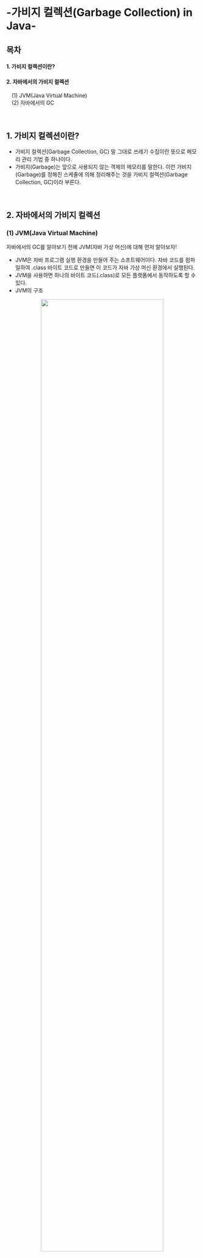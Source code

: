 # -가비지 컬렉션(Garbage Collection) in Java-
## 목차
#### 1. 가비지 컬렉션이란?
#### 2. 자바에서의 가비지 컬렉션
 (1) JVM(Java Virtual Machine)<br>
 (2) 자바에서의 GC

<br>

## 1. 가비지 컬렉션이란?
- 가비지 컬렉션(Garbage Collection, GC) 말 그대로 쓰레기 수집이란 뜻으로 메모리 관리 기법 중 하나이다.<br>
- 가비지(Garbage)는 앞으로 사용되지 않는 객체의 메모리를 말한다. 이런 가비지(Garbage)를 정해진 스케줄에 의해 정리해주는 것을 가비지 컬렉션(Garbage Collection, GC)이라 부른다.<br>
<br>


## 2. 자바에서의 가비지 컬렉션
### (1) JVM(Java Virtual Machine)
자바에서의 GC를 알아보기 전에 JVM(자바 가상 머신)에 대해 먼저 알아보자!<br>
- JVM은 자바 프로그램 실행 환경을 만들어 주는 소프트웨어이다. 자바 코드를 컴파일하여 .class 바이트 코드로 만들면 이 코드가 자바 가상 머신 환경에서 실행된다.<br>
- JVM을 사용하면 하나의 바이트 코드(.class)로 모든 플랫폼에서 동작하도록 할 수 있다.
- JVM의 구조
<p align="center"><img src = "https://github.com/khbbbbi/Garbage-Collection_BIGDATA/assets/102509150/69e382b5-867e-409a-a03a-48d52c055a0e" width="80%"></p>
<br>

### (2) 자바에서의 GC
- JVM(자바 가상 머신)의 Heap 영역에서 <b>동적으로 할당했던 메모리 영역 중 필요 없게 된 메모리 영역을 주기적으로 삭제하는 프로세스</b>를 말한다.
- <장점><br>
C++에서는 이러한 가비지 컬렉션이 없어 수동으로 메모리 할당과 해제를 일일이 해줘야 하는 반면, <b>Java는 JVM에 탑재되어 있는 가비지 컬렉터가 메모리 관리를 대행</b>해주기 때문에 개발자 입장에서 메모리 관리, 메모리 누수 문제에서 대해 완벽하게 관리하지 않아도 된다는 장점이 있다.
- <단점><br>
메모리가 언제 해제되는지 정확하게 알 수 없다는 것과 <b>GC가 동작되는 동안에는 다른 동작을 멈추기 때문에 오버헤드가 발생한다</b>는 단점이 있다. <br>오버헤드의 발생 문제로 인해 GC가 너무 자주 실행되면 소프트웨어 성능 하락의 문제가 되기도 한다. 그래서 실시간으로 계속 동작해주어야 하는 시스템 사용에는 적합하지 않다.


## 2. 가비지 컬렉션 장단점
 
GC 에 대해 조사
왜 필요하고, 어떤 매커니즘으로 동작되는지 (본인이 확실히 이해한 내용을 기술)
GC 가 제대로 동작되도록 코드를 어떻게 작성해야 하는지, 어떻게 하면 GC 로도 메모리 leak 이 발생되는지 예제 코드와 함께 설명
- 언어는 Python, Java, JavaScript, C# 중 택1

> [ 출처 ]<br>
> 유튜브 : <a href = "https://youtu.be/jXF4qbZQnBc">자바의 메모리 관리 방법! 가비지 컬렉션[자바 기초 강의]</a><br>
> 티스토리 : <a href = "https://coding-factory.tistory.com/829">[Java] 가비지 컬렉션(GC, Garbage Collection) 총정리</a><br>

